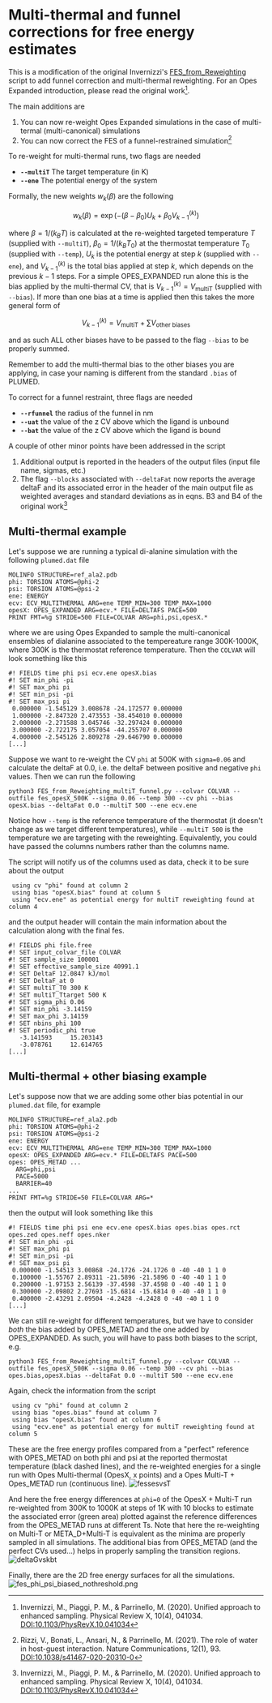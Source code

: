 # Multi-thermal and funnel corrections for free energy estimates
This is a modification of the original Invernizzi's [FES_from_Reweighting](https://github.com/invemichele/opes/blob/master/postprocessing/FES_from_Reweighting.py) script to add funnel correction and multi-thermal reweighting. For an Opes Expanded introduction, please read the original work[^1].

The main additions are
1. You can now re-weight Opes Expanded simulations in the case of multi-termal (multi-canonical) simulations
2. You can now correct the FES of a funnel-restrained simulation[^2]

To re-weight for multi-thermal runs, two flags are needed
* **`--multiT`** The target temperature (in K)
* **`--ene`** The potential energy of the system

Formally, the new weights $w_k(\beta)$ are the following

$$w_k(\beta)=\exp(-(\beta-\beta_0)U_k+\beta_0 V^{(k)}_{k-1})$$

where $\beta=1/(k_B T)$ is calculated at the re-weighted targeted temperature $T$ (supplied with `--multiT`), $\beta_0=1/(k_B T_0)$ at the thermostat temperature $T_0$ (supplied with `--temp`), $U_k$ is the potential energy at step $k$ (supplied with `--ene`), and $V_{k-1}^{(k)}$ is the total bias applied at step $k$, which depends on the previous $k-1$ steps. For a simple OPES_EXPANDED run alone this is the bias applied by the multi-thermal CV, that is $V_{k-1}^{(k)}=V_{\text{multiT}}$ (supplied with `--bias`). If more than one bias at a time is applied then this takes the more general form of

$$V_{k-1}^{(k)}=V_{\text{multiT}}+\sum V_{\text{other biases}}$$

and as such ALL other biases have to be passed to the flag `--bias` to be properly summed.

Remember to add the multi-thermal bias to the other biases you are applying, in case your naming is different from the standard `.bias` of PLUMED.

To correct for a funnel restraint, three flags are needed
* **`--rfunnel`** the radius of the funnel in nm
* **`--uat`** the value of the z CV above which the ligand is unbound
* **`--bat`** the value of the z CV above which the ligand is bound

A couple of other minor points have been addressed in the script
1. Additional output is reported in the headers of the output files (input file name, sigmas, etc.)
2. The flag `--blocks` associated with `--deltaFat` now reports the average deltaF and its associated error in the header of the main output file as weighted averages and standard deviations as in eqns. B3 and B4 of the original work[^1]

## Multi-thermal example
Let's suppose we are running a typical di-alanine simulation with the following `plumed.dat` file
```
MOLINFO STRUCTURE=ref_ala2.pdb
phi: TORSION ATOMS=@phi-2
psi: TORSION ATOMS=@psi-2
ene: ENERGY
ecv: ECV_MULTITHERMAL ARG=ene TEMP_MIN=300 TEMP_MAX=1000
opesX: OPES_EXPANDED ARG=ecv.* FILE=DELTAFS PACE=500
PRINT FMT=%g STRIDE=500 FILE=COLVAR ARG=phi,psi,opesX.*
```
where we are using Opes Expanded to sample the multi-canonical ensembles of dialanine associated to the tempereature range 300K-1000K, where 300K is the thermostat reference temperature. Then the `COLVAR` will look something like this
```
#! FIELDS time phi psi ecv.ene opesX.bias
#! SET min_phi -pi
#! SET max_phi pi
#! SET min_psi -pi
#! SET max_psi pi
 0.000000 -1.545129 3.008678 -24.172577 0.000000
 1.000000 -2.847320 2.473553 -38.454010 0.000000
 2.000000 -2.271588 3.045746 -32.297424 0.000000
 3.000000 -2.722175 3.057054 -44.255707 0.000000
 4.000000 -2.545126 2.809278 -29.646790 0.000000
[...]
```
Suppose we want to re-weight the CV `phi` at 500K with `sigma=0.06` and calculate the deltaF at 0.0, i.e. the deltaF between positive and negative `phi` values. Then we can run the following
```
python3 FES_from_Reweighting_multiT_funnel.py --colvar COLVAR --outfile fes_opesX_500K --sigma 0.06 --temp 300 --cv phi --bias opesX.bias --deltaFat 0.0 --multiT 500 --ene ecv.ene
```
Notice how `--temp` is the reference temperature of the thermostat (it doesn't change as we target different temperatures), while `--multiT 500` is the temperature we are targeting with the reweighting. Equivalently, you could have passed the columns numbers rather than the columns name.

The script will notify us of the columns used as data, check it to be sure about the output
```
 using cv "phi" found at column 2
 using bias "opesX.bias" found at column 5
 using "ecv.ene" as potential energy for multiT reweighting found at column 4
```
and the output header will contain the main information about the calculation along with the final fes.
```
#! FIELDS phi file.free
#! SET input_colvar_file COLVAR
#! SET sample_size 100001
#! SET effective_sample_size 40991.1
#! SET DeltaF 12.0847 kJ/mol
#! SET DeltaF_at 0
#! SET multiT_T0 300 K
#! SET multiT_Ttarget 500 K
#! SET sigma_phi 0.06
#! SET min_phi -3.14159
#! SET max_phi 3.14159
#! SET nbins_phi 100
#! SET periodic_phi true
   -3.141593     15.203143
   -3.078761     12.614765
[...]
```

## Multi-thermal + other biasing example
Let's suppose now that we are adding some other bias potential in our `plumed.dat` file, for example
```
MOLINFO STRUCTURE=ref_ala2.pdb
phi: TORSION ATOMS=@phi-2
psi: TORSION ATOMS=@psi-2
ene: ENERGY
ecv: ECV_MULTITHERMAL ARG=ene TEMP_MIN=300 TEMP_MAX=1000
opesX: OPES_EXPANDED ARG=ecv.* FILE=DELTAFS PACE=500
opes: OPES_METAD ...
  ARG=phi,psi
  PACE=5000
  BARRIER=40
...
PRINT FMT=%g STRIDE=50 FILE=COLVAR ARG=*
```
then the output will look something like this
```
#! FIELDS time phi psi ene ecv.ene opesX.bias opes.bias opes.rct opes.zed opes.neff opes.nker
#! SET min_phi -pi
#! SET max_phi pi
#! SET min_psi -pi
#! SET max_psi pi
 0.000000 -1.54513 3.00868 -24.1726 -24.1726 0 -40 -40 1 1 0
 0.100000 -1.55767 2.89311 -21.5896 -21.5896 0 -40 -40 1 1 0
 0.200000 -1.97153 2.56139 -37.4598 -37.4598 0 -40 -40 1 1 0
 0.300000 -2.09802 2.27693 -15.6814 -15.6814 0 -40 -40 1 1 0
 0.400000 -2.43291 2.09504 -4.2428 -4.2428 0 -40 -40 1 1 0
[...]
```
We can still re-weight for different temperatures, but we have to consider *both* the bias added by OPES_METAD and the one added by OPES_EXPANDED. As such, you will have to pass both biases to the script, e.g.
```
python3 FES_from_Reweighting_multiT_funnel.py --colvar COLVAR --outfile fes_opesX_500K --sigma 0.06 --temp 300 --cv phi --bias opes.bias,opesX.bias --deltaFat 0.0 --multiT 500 --ene ecv.ene
```
Again, check the information from the script
```
 using cv "phi" found at column 2
 using bias "opes.bias" found at column 7
 using bias "opesX.bias" found at column 6
 using "ecv.ene" as potential energy for multiT reweighting found at column 5
```

These are the free energy profiles compared from a "perfect" reference with OPES_METAD on both phi and psi at the reported thermostat temperature (black dashed lines), and the re-weighted energies for a single run with Opes Multi-thermal (OpesX, x points) and a Opes Multi-T + Opes_METAD run (continuous line).
![fessesvsT](phi_fes_OpesX_comparison.png)

And here the free energy differences at `phi=0` of the OpesX + Multi-T run re-weighted from 300K to 1000K at steps of 1K with 10 blocks to estimate the associated error (green area) plotted against the reference differences from the OPES_METAD runs at different Ts. Note that here the re-weighting on Multi-T or META_D+Multi-T is equivalent as the minima are properly sampled in all simulations. The additional bias from OPES_METAD (and the perfect CVs used...) helps in properly sampling the transition regions.
![deltaGvskbt](deltaG_vs_temp_kbt.png)

Finally, there are the 2D free energy surfaces for all the simulations.
![fes_phi_psi_biased_nothreshold.png](./fes_phi_psi_biased_nothreshold.png)

[^1]: Invernizzi, M., Piaggi, P. M., & Parrinello, M. (2020). Unified approach to enhanced sampling. Physical Review X, 10(4), 041034. [DOI:10.1103/PhysRevX.10.041034](https://journals.aps.org/prx/abstract/10.1103/PhysRevX.10.041034)

[^2]: Rizzi, V., Bonati, L., Ansari, N., & Parrinello, M. (2021). The role of water in host-guest interaction. Nature Communications, 12(1), 93. [DOI:10.1038/s41467-020-20310-0](https://www.nature.com/articles/s41467-020-20310-0)
